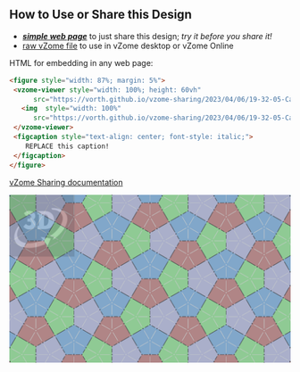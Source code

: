 
## How to Use or Share this Design

 - [***simple web page***](<https://vorth.github.io/vzome-sharing/2023/04/06/19-32-05-Cairo-and-dual/>) to just share this design; *try it before you share it!*
 - [raw vZome file](<https://raw.githubusercontent.com/vorth/vzome-sharing/main/2023/04/06/19-32-05-Cairo-and-dual/Cairo-and-dual.vZome>) to use in vZome desktop or vZome Online
 
 HTML for embedding in any web page:
 ```html
<figure style="width: 87%; margin: 5%">
  <vzome-viewer style="width: 100%; height: 60vh"
       src="https://vorth.github.io/vzome-sharing/2023/04/06/19-32-05-Cairo-and-dual/Cairo-and-dual.vZome" >
    <img  style="width: 100%"
       src="https://vorth.github.io/vzome-sharing/2023/04/06/19-32-05-Cairo-and-dual/Cairo-and-dual.png" >
  </vzome-viewer>
  <figcaption style="text-align: center; font-style: italic;">
     REPLACE this caption!
  </figcaption>
</figure>
 ```

[vZome Sharing documentation](https://vzome.github.io/vzome/sharing.html#how-it-works)

![Image](<Cairo-and-dual.png>)

